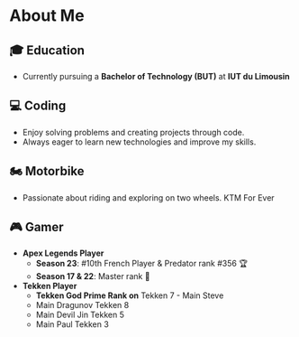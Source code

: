 <!--## Hi there 👋


**sdelmart/sdelmart** is a ✨ _special_ ✨ repository because its `README.md` (this file) appears on your GitHub profile.
-->
# About Me


## 🎓 Education
- Currently pursuing a **Bachelor of Technology (BUT)** at **IUT du Limousin**

## 💻 Coding
- Enjoy solving problems and creating projects through code.
- Always eager to learn new technologies and improve my skills.


## 🏍️ Motorbike
- Passionate about riding and exploring on two wheels. KTM For Ever


## 🎮 Gamer
- **Apex Legends Player**
  - **Season 23**: #10th French Player & Predator rank #356 🏆
  - **Season 17 & 22**: Master rank 💪
- **Tekken Player**
  - **Tekken God Prime Rank on** Tekken 7 - Main Steve
  - Main Dragunov Tekken 8
  - Main Devil Jin Tekken 5
  - Main Paul Tekken 3
